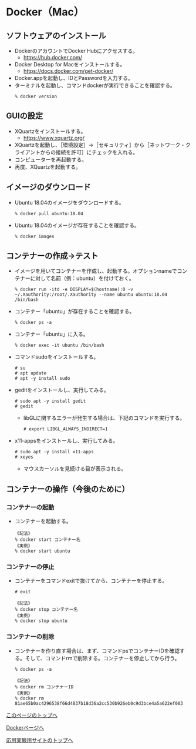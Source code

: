 # Docker（Mac）

## ソフトウェアのインストール
- DockerのアカウントでDocker Hubにアクセスする。
  - https://hub.docker.com/
- Docker Desktop for Macをインストールする。
  - https://docs.docker.com/get-docker/
- Docker.appを起動し、IDとPasswordを入力する。
- ターミナルを起動し、コマンドdockerが実行できることを確認する。
  ```
  % docker version
  ```

## GUIの設定
- XQuartzをインストールする。
  - https://www.xquartz.org/
- XQuartzを起動し、［環境設定］→［セキュリティ］から［ネットワーク・クライアントからの接続を許可］にチェックを入れる。
- コンピューターを再起動する。
- 再度、XQuartzを起動する。

## イメージのダウンロード
- Ubuntu 18.04のイメージをダウンロードする。
  ```
  % docker pull ubuntu:18.04
  ```
- Ubuntu 18.04のイメージが存在することを確認する。
  ```
  % docker images
  ```

## コンテナーの作成→テスト
- イメージを用いてコンテナーを作成し、起動する。オプションnameでコンテナーに対して名前（例：ubuntu）を付けておく。
  ```
  % docker run -itd -e DISPLAY=$(hostname):0 -v ~/.Xauthority:/root/.Xauthority --name ubuntu ubuntu:18.04 /bin/bash
  ```
- コンテナー「ubuntu」が存在することを確認する。
  ```
  % docker ps -a
  ```
- コンテナー「ubuntu」に入る。
  ```
  % docker exec -it ubuntu /bin/bash
  ```
- コマンドsudoをインストールする。
  ```
  # su
  # apt update
  # apt -y install sudo
  ```
- geditをインストールし、実行してみる。
  ```
  # sudo apt -y install gedit
  # gedit
  ```
  - libGLに関するエラーが発生する場合は、下記のコマンドを実行する。
    ```
    # export LIBGL_ALWAYS_INDIRECT=1
    ```
- x11-appsをインストールし、実行してみる。
  ```
  # sudo apt -y install x11-apps
  # xeyes
  ```
  - マウスカーソルを見続ける目が表示される。

## コンテナーの操作（今後のために）

### コンテナーの起動
- コンテナーを起動する。
  ```
  《記法》
  % docker start コンテナー名
  《実例》
  % docker start ubuntu
  ```

### コンテナーの停止
- コンテナーをコマンドexitで抜けてから、コンテナーを停止する。
  ```
  # exit
  ```
  ```
  《記法》
  % docker stop コンテナー名
  《実例》
  % docker stop ubuntu
  ```

### コンテナーの削除
- コンテナーを作り直す場合は、まず、コマンドpsでコンテナーIDを確認する。そして、コマンドrmで削除する。コンテナーを停止してから行う。
  ```
  % docker ps -a
  ```
  ```
  《記法》
  % docker rm コンテナーID
  《実例》
  % docker rm 81ae65b0ac4296538f66d4037b18d36a2cc530b926eb0c9d3bce4a5a622ef003
  ```


[このページのトップへ](#)

[Dockerページへ](https://stl-apu.github.io/advanced_experiment_2022/docker)

[応用実験用サイトのトップへ](https://stl-apu.github.io/advanced_experiment_2022/)
